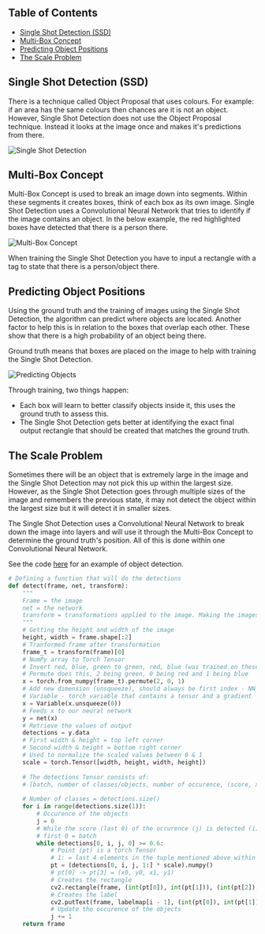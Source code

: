 ## Table of Contents
* [Single Shot Detection (SSD)](#single-shot-detection-ssd)
* [Multi-Box Concept](#multi-box-concept)
* [Predicting Object Positions](#predicting-object-positions)
* [The Scale Problem](#the-scale-problem)

## Single Shot Detection (SSD)
There is a technique called Object Proposal that uses colours. For example: if an area has the same colours then chances are it is not an object. However, Single Shot Detection does not use the Object Proposal technique. Instead it looks at the image once and makes it's predictions from there.

![Single Shot Detection](https://acius.co.uk/wp-content/themes/acius/machine_learning/imgs/cv/ssd.png)

## Multi-Box Concept
Multi-Box Concept is used to break an image down into segments. Within these segments it creates boxes, think of each box as its own image. Single Shot Detection uses a Convolutional Neural Network that tries to identify if the image contains an object. In the below example, the red highlighted boxes have detected that there is a person there.

![Multi-Box Concept](https://acius.co.uk/wp-content/themes/acius/machine_learning/imgs/cv/multi-box.png)

When training the Single Shot Detection you have to input a rectangle with a tag to state that there is a person/object there.

## Predicting Object Positions
Using the ground truth and the training of images using the Single Shot Detection, the algorithm can predict where objects are located. Another factor to help this is in relation to the boxes that overlap each other. These show that there is a high probability of an object being there. 

Ground truth means that boxes are placed on the image to help with training the Single Shot Detection.

![Predicting Objects](https://acius.co.uk/wp-content/themes/acius/machine_learning/imgs/cv/predicting-objects.png)

Through training, two things happen:
* Each box will learn to better classify objects inside it, this uses the ground truth to assess this.
* The Single Shot Detection gets better at identifying the exact final output rectangle that should be created that 
  matches the ground truth.

## The Scale Problem
Sometimes there will be an object that is extremely large in the image and the Single Shot Detection may not pick this up within the largest size. However, as the Single Shot Detection goes through multiple sizes of the image and remembers the previous state, it may not detect the object within the largest size but it will detect it in smaller sizes.

The Single Shot Detection uses a Convolutional Neural Network to break down the image into layers and will use it through the Multi-Box Concept to determine the ground truth's position. All of this is done within one Convolutional Neural Network.

See the code [here](https://github.com/Achronus/Machine-Learning-101/blob/master/coding_templates_and_data_files/computer_vision/1.%20object_detection.py) for an example of object detection.

```python
# Defining a function that will do the detections
def detect(frame, net, transform):
    """
    Frame = the image
    net = the network
    transform = transformations applied to the image. Making the images compatible with the network
    """
    # Getting the height and width of the image
    height, width = frame.shape[:2]
    # Tranformed frame after transformation
    frame_t = transform(frame)[0]
    # NumPy array to Torch Tensor
    # Invert red, blue, green to green, red, blue (was trained on these colours in that order)
    # Permute does this, 2 being green, 0 being red and 1 being blue
    x = torch.from_numpy(frame_t).permute(2, 0, 1)
    # Add new dimension (unsqueeze), should always be first index - NN is only able to accept batches of data (Pytorch)
    # Variable - torch variable that contains a tensor and a gradient
    x = Variable(x.unsqueeze(0))
    # Feeds x to our neural network
    y = net(x)
    # Retrieve the values of output
    detections = y.data
    # First width & height = top left corner
    # Second width & height = bottom right corner
    # Used to normalize the scaled values between 0 & 1
    scale = torch.Tensor([width, height, width, height])
    
    # The detections Tensor consists of:
    # [batch, number of classes/objects, number of occurence, (score, x0, y0, x1, y1)]
    
    # Number of classes = detections.size()
    for i in range(detections.size(1)):
        # Occurence of the objects
        j = 0
        # While the score (last 0) of the occurence (j) is detected (i) is greater than 0.6, continue loop
        # first 0 = batch
        while detections[0, i, j, 0] >= 0.6:
            # Point (pt) is a torch Tensor
            # 1: = last 4 elements in the tuple mentioned above within the Tensor (x0, y0, x1, y1)
            pt = (detections[0, i, j, 1:] * scale).numpy()
            # pt[0] -> pt[3] = (x0, y0, x1, y1)
            # Creates the rectangle
            cv2.rectangle(frame, (int(pt[0]), int(pt[1])), (int(pt[2]), int(pt[3])), (255, 0, 0), 2)
            # Creates the label
            cv2.putText(frame, labelmap[i - 1], (int(pt[0]), int(pt[1])), cv2.FONT_HERSHEY_SIMPLEX, 2, (255, 255, 255), 2, cv2.LINE_AA)
            # Update the occurence of the objects
            j += 1
    return frame
```